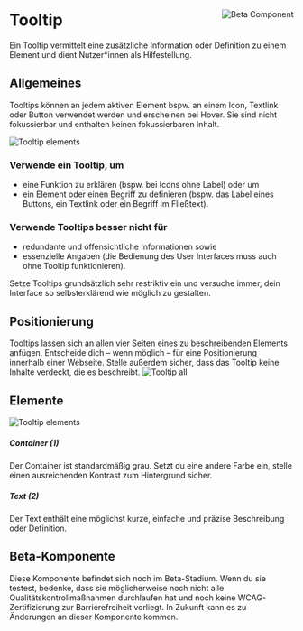 <div style="display: inline-flex; align-items: center; justify-content: space-between; width: 100%;">
    <h1>Tooltip</h1>
    <img src="assets/beta.png" alt="Beta Component" />
</div>
Ein Tooltip vermittelt eine zusätzliche Information oder Definition zu einem Element und dient Nutzer*innen als Hilfestellung.

## Allgemeines

Tooltips können an jedem aktiven Element bspw. an einem Icon, Textlink oder Button verwendet werden und erscheinen bei Hover. Sie sind nicht
fokussierbar und enthalten keinen fokussierbaren Inhalt.

![Tooltip elements](assets/3_components/tooltip/tooltip-variants.png)

### Verwende ein Tooltip, um

- eine Funktion zu erklären (bspw. bei Icons ohne Label) oder um
- ein Element oder einen Begriff zu definieren (bspw. das Label eines Buttons, ein Textlink oder ein Begriff im Fließtext).

### Verwende Tooltips besser nicht für

- redundante und offensichtliche Informationen sowie
- essenzielle Angaben (die Bedienung des User Interfaces muss auch ohne Tooltip funktionieren).

Setze Tooltips grundsätzlich sehr restriktiv ein und versuche immer, dein Interface so selbsterklärend wie möglich zu gestalten.

## Positionierung

Tooltips lassen sich an allen vier Seiten eines zu beschreibenden Elements anfügen. Entscheide dich – wenn möglich – für eine Positionierung innerhalb
einer Webseite. Stelle außerdem sicher, dass das Tooltip keine Inhalte verdeckt, die es beschreibt.
![Tooltip all](assets/3_components/tooltip/tooltip-position.jpeg)

## Elemente

![Tooltip elements](assets/3_components/tooltip/tooltip-elements.png)

<h5>Container (1)</h5>
Der Container ist standardmäßig grau. Setzt du eine andere Farbe ein, stelle einen ausreichenden Kontrast zum Hintergrund sicher.

<h5>Text (2)</h5>
Der Text enthält eine möglichst kurze, einfache und präzise Beschreibung oder Definition.

## Beta-Komponente

Diese Komponente befindet sich noch im Beta-Stadium. Wenn du sie testest, bedenke, dass sie möglicherweise noch nicht alle Qualitätskontrollmaßnahmen durchlaufen hat und noch keine WCAG-Zertifizierung zur Barrierefreiheit vorliegt. In Zukunft kann es zu Änderungen an dieser Komponente kommen.
